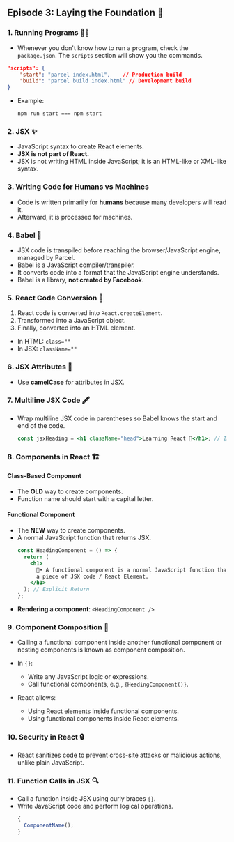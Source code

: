 ## Episode 3: Laying the Foundation 🚀

### 1. Running Programs 🏃‍♂️

- Whenever you don't know how to run a program, check the `package.json`. The `scripts` section will show you the commands.

```json
"scripts": {
    "start": "parcel index.html",    // Production build
    "build": "parcel build index.html" // Development build
}
```

- Example:
  ```bash
  npm run start === npm start
  ```

### 2. JSX ✨

- JavaScript syntax to create React elements.
- **JSX is not part of React.**
- JSX is not writing HTML inside JavaScript; it is an HTML-like or XML-like syntax.

### 3. Writing Code for Humans vs Machines

- Code is written primarily for **humans** because many developers will read it.
- Afterward, it is processed for machines.

### 4. Babel 🔧

- JSX code is transpiled before reaching the browser/JavaScript engine, managed by Parcel.
- Babel is a JavaScript compiler/transpiler.
- It converts code into a format that the JavaScript engine understands.
- Babel is a library, **not created by Facebook**.

### 5. React Code Conversion 🔄

1. React code is converted into `React.createElement`.
2. Transformed into a JavaScript object.
3. Finally, converted into an HTML element.

- In HTML: `class=""`
- In JSX: `className=""`

### 6. JSX Attributes 📝

- Use **camelCase** for attributes in JSX.

### 7. Multiline JSX Code 🖋️

- Wrap multiline JSX code in parentheses so Babel knows the start and end of the code.
  ```jsx
  const jsxHeading = <h1 className="head">Learning React 📍</h1>; // Implicit Return
  ```

### 8. Components in React 🏗️

#### Class-Based Component

- The **OLD** way to create components.
- Function name should start with a capital letter.

#### Functional Component

- The **NEW** way to create components.
- A normal JavaScript function that returns JSX.
  ```jsx
  const HeadingComponent = () => {
    return (
      <h1>
        📍➡️ A functional component is a normal JavaScript function that returns
        a piece of JSX code / React Element.
      </h1>
    ); // Explicit Return
  };
  ```
- **Rendering a component**: `<HeadingComponent />`

### 9. Component Composition 🔗

- Calling a functional component inside another functional component or nesting components is known as component composition.

- In `{}`:

  - Write any JavaScript logic or expressions.
  - Call functional components, e.g., `{HeadingComponent()}`.

- React allows:
  - Using React elements inside functional components.
  - Using functional components inside React elements.

### 10. Security in React 🔒

- React sanitizes code to prevent cross-site attacks or malicious actions, unlike plain JavaScript.

### 11. Function Calls in JSX 🔍

- Call a function inside JSX using curly braces `{}`.
- Write JavaScript code and perform logical operations.
  ```jsx
  {
    ComponentName();
  }
  ```

